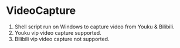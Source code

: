 # VideoCapture

1. Shell script run on Windows to capture video from Youku & Bilibili.
2. Youku vip video capture supported.
3. Bilibili vip video capture not supported.
